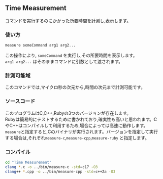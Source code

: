 ## Time Measurement

コマンドを実行するのにかかった所要時間を計測し,表示します。

### 使い方

```sh
measure someCommand arg1 arg2...
```
この操作により, `someCommand` を実行し,その所要時間を表示します。<br>
`arg1 arg2...` はそのままコマンドに引数として渡されます。

### 計測可能域

このコマンドでは,マイクロ秒の次元から,時間の次元まで計測可能です。

### ソースコード

このプログラムはC,C++,Rubyの3つのバージョンが存在します。<br>
Rubyは簡易的にテストするために書かれており,確実性も高いと思われます。CやC++はコンパイルして利用するため,場合によっては高速に動作します。<br>
`measure`と指定すると,Cのバイナリが実行されます。バージョンを指定して実行する場合は,それぞれ`measure-c`,`measure-cpp`,`measure-ruby` と指定します。

### コンパイル

```sh
cd "Time Measurement"
clang *.c -o ../bin/measure-c -std=c17 -O3
clang++ *.cpp -o ../bin/measure-cpp -std=c++2a -O3
```